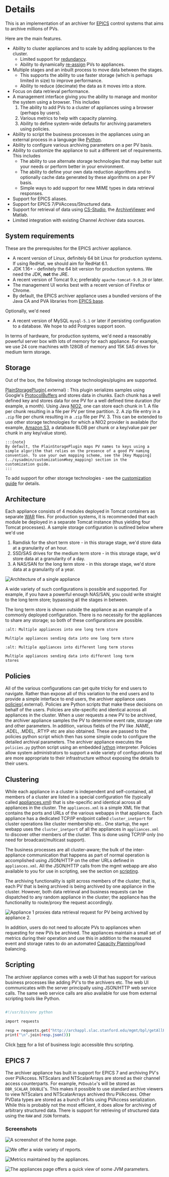 # Details

This is an implementation of an archiver for
[EPICS](http://www.aps.anl.gov/epics/index.php) control systems that
aims to archive millions of PVs.

Here are the main features.

- Ability to cluster appliances and to scale by adding appliances to
  the cluster.
  - Limited support for [redundancy](../sysadmin/redundancy).
  - Ability to dynamically [re-assign](../sysadmin/reassign) PVs to appliances.
- Multiple stages and an inbuilt process to move data between the
  stages.
  - This supports the ability to use faster storage (which is
    perhaps limited in size) to improve performance.
  - Ability to reduce (decimate) the data as it moves into a store.
- Focus on data retrieval performance.
- A management interface giving you the ability to manage and monitor
  the system using a browser. This includes
  1. The ability to add PVs to a cluster of appliances using a
     browser (perhaps by users).
  2. Various metrics to help with capacity planning.
  3. Ability to define system-wide defaults for archiving parameters
     using policies.
- Ability to script the business processes in the appliances using an
  external process in a language like
  [Python](http://www.python.org/).
- Ability to configure various archiving parameters on a per PV basis.
- Ability to customize the appliance to suit a different set of
  requirements. This includes
  - The ability to use alternate storage technologies that may
    better suit your needs or perform better in your environment.
  - The ability to define your own data reduction algorithms and to
    optionally cache data generated by these algorithms on a per PV
    basis.
  - Simple ways to add support for new MIME types in data retrieval
    responses.
- Support for EPICS aliases.
- Support for EPICS 7/PVAccess/Structured data.
- Support for retrieval of data using [CS-Studio](../user/cstudio), the
  [ArchiveViewer](../user/archiveviewer) and Matlab.
- Limited integration with existing Channel Archiver data sources.

## System requirements

These are the prerequisites for the EPICS archiver appliance.

- A recent version of Linux, definitely 64 bit Linux for production
  systems. If using RedHat, we should aim for RedHat 6.1.
- JDK 1.16+ - definitely the 64 bit version for production systems. We
  need the JDK, **not** the JRE.
- A recent version of Tomcat 9.x; preferably `apache-tomcat-9.0.20` or
  later.
- The management UI works best with a recent version of Firefox or
  Chrome.
- By default, the EPICS archiver appliance uses a bundled versions of
  the Java CA and PVA libraries from [EPICS
  base](https://github.com/epics-base/epicsCoreJava).

Optionally, we\'d need

- A recent version of MySQL `mysql-5.1` or later if persisting
  configuration to a database. We hope to add Postgres support soon.

In terms of hardware, for production systems, we\'d need a reasonably
powerful server box with lots of memory for each appliance. For example,
we use 24 core machines with 128GB of memory and 15K SAS drives for
medium term storage.

## Storage

Out of the box, the following storage technologies/plugins are
supported.

[PlainStoragePlugin](../_static/javadoc/edu/stanford/slac/archiverappliance/plain/PlainStoragePlugin.html){.external}
: This plugin serializes samples using Google\'s
[ProtocolBuffers](https://developers.google.com/protocol-buffers)
and stores data in chunks. Each chunk has a well defined key and
stores data for one PV for a well defined time duration (for
example, a month). Using Java
[NIO2](http://docs.oracle.com/javase/7/docs/api/java/nio/file/package-summary.html),
one can store each chunk in 1. A file per chunk resulting in a file per PV per time partition. 2. A zip file entry in a `.zip` file per chunk resulting in a
`.zip` file per PV. 3. This can be extended to use other storage technologies for which
a NIO2 provider is available (for example, [Amazon
S3](https://github.com/Upplication/Amazon-S3-FileSystem-NIO2), a
database BLOB per chunk or a key/value pair per chunk in any
key/value store).

    :::{note}
    By default, the PlainStoragePlugin maps PV names to keys using a
    simple algorithm that relies on the presence of a good PV naming
    convention. To use your own mapping scheme, see the [Key Mapping](../sysadmin/customization#key_mapping) section in the
    customization guide.
    :::

To add support for other storage technologies - see the [customization
guide](../sysadmin/customization) for details.

## Architecture

Each appliance consists of 4 modules deployed in Tomcat containers as
separate [WAR](http://en.wikipedia.org/wiki/WAR_file_format_%28Sun%29)
files. For production systems, it is recommended that each module be
deployed in a separate Tomcat instance (thus yielding four Tomcat
processes). A sample storage configuration is outlined below where we\'d
use

1. Ramdisk for the short term store - in this storage stage, we\'d
   store data at a granularity of an hour.
2. SSD/SAS drives for the medium term store - in this storage stage,
   we\'d store data at a granularity of a day.
3. A NAS/SAN for the long term store - in this storage stage, we\'d
   store data at a granularity of a year.

![Architecture of a single appliance](../images/applarch.png)

A wide variety of such configurations is possible and supported. For
example, if you have a powerful enough NAS/SAN, you could write straight
to the long term store; bypassing all the stages in between.

The long term store is shown outside the appliance as an example of a
commonly deployed configuration. There is no necessity for the
appliances to share any storage; so both of these configurations are
possible.

```{figure} ../images/clusterinto1lts.png
:alt: Multiple appliances into one long term store

Multiple appliances sending data into one long term store
```

```{figure} ../images/clusterintodifflts.png
:alt: Multiple appliances into different long term stores

Multiple appliances sending data into different long term
stores
```

## Policies

All of the various configurations can get quite tricky for end users to
navigate. Rather than expose all of this variation to the end users and
to provide a simple interface to end users, the archiver appliance uses
[policies](../_static/javadoc/org/epics/archiverappliance/mgmt/policy/package-summary.html){.external}.
Policies are Python scripts that make these decisions on behalf of the
users. Policies are site-specific and identical across all appliances in
the cluster. When a user requests a new PV to be archived, the archiver
appliance samples the PV to determine event rate, storage rate and other
parameters. In addition, various fields of the PV like .NAME, .ADEL,
.MDEL, .RTYP etc are also obtained. These are passed to the policies
python script which then has some simple code to configure the detailed
archival parameters. The archiver appliance executes the `policies.py`
python script using an embedded [jython](http://www.jython.org/)
interpreter. Policies allow system administrators to support a wide
variety of configurations that are more appropriate to their
infrastructure without exposing the details to their users.

## Clustering

While each appliance in a cluster is independent and self-contained, all
members of a cluster are listed in a special configuration file
(typically called [appliances.xml](../sysadmin/installguide#appliances_xml))
that is site-specific and identical across all appliances in the
cluster. The `appliances.xml` is a simple XML file that contains the
ports and URLs of the various webapps in that appliance. Each appliance
has a dedicated TCP/IP endpoint called `cluster_inetport` for cluster
operations like cluster membership etc.. One startup, the `mgmt` webapp
uses the `cluster_inetport` of all the appliances in `appliances.xml` to
discover other members of the cluster. This is done using TCP/IP only
(no need for broadcast/multicast support).

The business processes are all cluster-aware; the bulk of the
inter-appliance communication that happens as part of normal operation
is accomplished using JSON/HTTP on the other URLs defined in
`appliances.xml`. All the JSON/HTTP calls from the mgmt webapp are also
available to you for use in scripting, see the section on
[scripting](#scripting).

The archiving functionality is split across members of the cluster; that
is, each PV that is being archived is being archived by one appliance in
the cluster. However, both data retrieval and business requests can be
dispatched to any random appliance in the cluster; the appliance has the
functionality to route/proxy the request accordingly.

![Appliance 1 proxies data retrieval request for PV being archived by appliance 2.](../images/proxyrequest.png)

In addition, users do not need to allocate PVs to appliances when
requesting for new PVs be archived. The appliances maintain a small set
of metrics during their operation and use this in addition to the
measured event and storage rates to do an automated [Capacity Planning](../_static/javadoc/org/epics/archiverappliance/mgmt/archivepv/CapacityPlanningBPL.html)/load
balancing.

## Scripting

The archiver appliance comes with a web UI that has support for various
business processes like adding PV\'s to the archivers etc. The web UI
communicates with the server principally using JSON/HTTP web service
calls. The same web service calls are also available for use from
external scripting tools like Python.

```bash

#!/usr/bin/env python

import requests

resp = requests.get("http://archappl.slac.stanford.edu/mgmt/bpl/getAllPVs?pv=VPIO:IN20:111:VRA*")
print("\n".join(resp.json()))
```

Click [here](api/mgmt_scriptables.html) for a list of
business logic accessible thru scripting.

## EPICS 7

The archiver appliance has built in support for EPICS 7 and archiving
PV\'s over PVAccess. NTScalars and NTScalarArrays are stored as their
channel access counterparts. For example, `PVDouble`\'s will be stored
as `DBR_SCALAR_DOUBLE`\'s. This makes it possible to use standard
archive viewers to view NTScalars and NTScalarArrays archived thru
PVAccess. Other PVData types are stored as a bunch of bits using
PVAccess serialization. While this is probably not the most efficient,
it does allow for archiving of arbitrary structured data. There is
support for retrieving of structured data using the `RAW` and `JSON`
formats.

### Screenshots

![A screenshot of the home page.](../images/homepage.png)

![We offer a wide variety of reports.](../images/reportspage.png)

![Metrics maintained by the appliances.](../images/metricspage.png)

![The appliances page offers a quick view of some JVM parameters.](../images/appliancespage.png)
